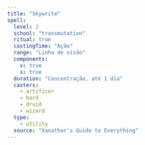 ```yaml
---
title: "Skywrite"
spell:
  level: 2
  school: "transmutation"
  ritual: true
  castingTime: "Ação"
  range: "Linha de visão"
  components:
    v: true
    s: true
  duration: "Concentração, até 1 dia"
  casters:
    - artificer
    - bard
    - druid
    - wizard
  type:
    - utility
  source: "Xanathar's Guide to Everything"
---
```


